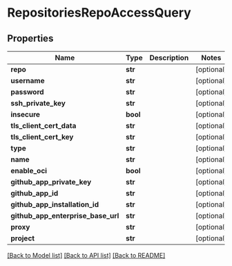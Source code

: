 # RepositoriesRepoAccessQuery

## Properties
Name | Type | Description | Notes
------------ | ------------- | ------------- | -------------
**repo** | **str** |  | [optional] 
**username** | **str** |  | [optional] 
**password** | **str** |  | [optional] 
**ssh_private_key** | **str** |  | [optional] 
**insecure** | **bool** |  | [optional] 
**tls_client_cert_data** | **str** |  | [optional] 
**tls_client_cert_key** | **str** |  | [optional] 
**type** | **str** |  | [optional] 
**name** | **str** |  | [optional] 
**enable_oci** | **bool** |  | [optional] 
**github_app_private_key** | **str** |  | [optional] 
**github_app_id** | **str** |  | [optional] 
**github_app_installation_id** | **str** |  | [optional] 
**github_app_enterprise_base_url** | **str** |  | [optional] 
**proxy** | **str** |  | [optional] 
**project** | **str** |  | [optional] 

[[Back to Model list]](../README.md#documentation-for-models) [[Back to API list]](../README.md#documentation-for-api-endpoints) [[Back to README]](../README.md)

